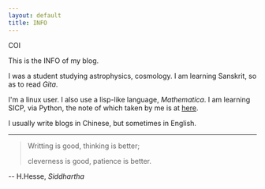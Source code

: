 ```yaml
---
layout: default
title: INFO
---
```


COI

This is the INFO of my blog.

I was a student studying astrophysics, cosmology. I am learning Sanskrit, so as to read _Gita_.

I'm a linux user. I also use a lisp-like language, _Mathematica_. I am learning SICP, via Python, the note of which taken by me is at [here](https://github.com/shuiruge/learning-sicp).

I usually write blogs in Chinese, but sometimes in English.

<hr>

> Writting is good, thinking is better;
> 
> cleverness is good, patience is better.

-- H.Hesse, _Siddhartha_



